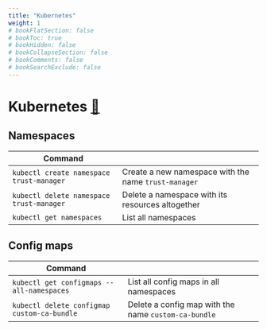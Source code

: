 ```yaml
---
title: "Kubernetes"
weight: 1
# bookFlatSection: false
# bookToc: true
# bookHidden: false
# bookCollapseSection: false
# bookComments: false
# bookSearchExclude: false
---
```

# Kubernetes [&#128279;](http://kubernetes.io/)


## Namespaces
| Command                                      |                                                      |
|----------------------------------------------|------------------------------------------------------|
| `kubectl create namespace trust-manager`     | Create a new namespace with the name `trust-manager` |
| `kubectl delete namespace trust-manager`     | Delete a namespace with its resources altogether     |
| `kubectl get namespaces`                     | List all namespaces                                  |

## Config maps
| Command                                     |                                                       |
|---------------------------------------------|-------------------------------------------------------|
| `kubectl get configmaps --all-namespaces`   | List all config maps in all namespaces                |
| `kubectl delete configmap custom-ca-bundle` | Delete a config map with the name `custom-ca-bundle`  |